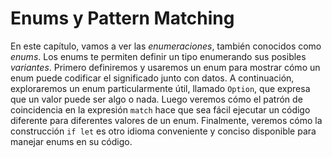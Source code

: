 # Enums y Pattern Matching

En este capítulo, vamos a ver las *enumeraciones*, también conocidos como
*enums*. Los enums te permiten definir un tipo enumerando sus posibles
*variantes*. Primero definiremos y usaremos un enum para mostrar cómo un
enum puede codificar el significado junto con datos. A continuación,
exploraremos un enum particularmente útil, llamado `Option`, que
expresa que un valor puede ser algo o nada. Luego veremos cómo el
patrón de coincidencia en la expresión `match` hace que sea fácil
ejecutar un código diferente para diferentes valores de un enum.
Finalmente, veremos cómo la construcción `if let` es otro idioma
conveniente y conciso disponible para manejar enums en su código.



